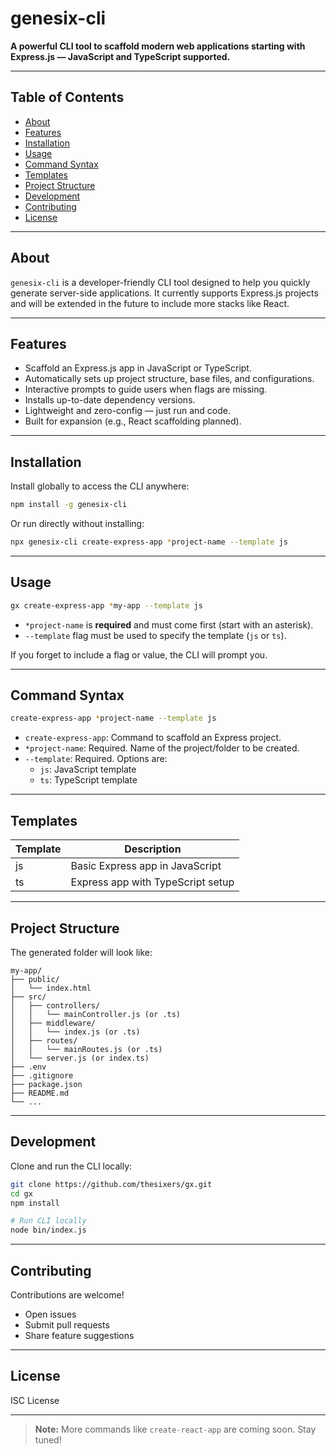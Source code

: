 # genesix-cli

**A powerful CLI tool to scaffold modern web applications starting with Express.js — JavaScript and TypeScript supported.**

---

## Table of Contents

- [About](#about)
- [Features](#features)
- [Installation](#installation)
- [Usage](#usage)
- [Command Syntax](#command-syntax)
- [Templates](#templates)
- [Project Structure](#project-structure)
- [Development](#development)
- [Contributing](#contributing)
- [License](#license)

---

## About

`genesix-cli` is a developer-friendly CLI tool designed to help you quickly generate server-side applications. It currently supports Express.js projects and will be extended in the future to include more stacks like React.

---

## Features

- Scaffold an Express.js app in JavaScript or TypeScript.
- Automatically sets up project structure, base files, and configurations.
- Interactive prompts to guide users when flags are missing.
- Installs up-to-date dependency versions.
- Lightweight and zero-config — just run and code.
- Built for expansion (e.g., React scaffolding planned).

---

## Installation

Install globally to access the CLI anywhere:

```bash
npm install -g genesix-cli
```

Or run directly without installing:

```bash
npx genesix-cli create-express-app *project-name --template js
```

---

## Usage

```bash
gx create-express-app *my-app --template js
```

- `*project-name` is **required** and must come first (start with an asterisk).
- `--template` flag must be used to specify the template (`js` or `ts`).

If you forget to include a flag or value, the CLI will prompt you.

---

## Command Syntax

```bash
create-express-app *project-name --template js
```

- `create-express-app`: Command to scaffold an Express project.
- `*project-name`: Required. Name of the project/folder to be created.
- `--template`: Required. Options are:
  - `js`: JavaScript template
  - `ts`: TypeScript template

---

## Templates

| Template | Description                          |
|----------|--------------------------------------|
| js       | Basic Express app in JavaScript      |
| ts       | Express app with TypeScript setup    |

---

## Project Structure

The generated folder will look like:

```
my-app/
├── public/
│   └── index.html
├── src/
│   ├── controllers/
│   │   └── mainController.js (or .ts)
│   ├── middleware/
│   │   └── index.js (or .ts)
│   ├── routes/
│   │   └── mainRoutes.js (or .ts)
│   └── server.js (or index.ts)
├── .env
├── .gitignore
├── package.json
├── README.md
└── ...
```

---

## Development

Clone and run the CLI locally:

```bash
git clone https://github.com/thesixers/gx.git
cd gx
npm install

# Run CLI locally
node bin/index.js
```

---

## Contributing

Contributions are welcome!

- Open issues
- Submit pull requests
- Share feature suggestions

---

## License

ISC License

---

> **Note:** More commands like `create-react-app` are coming soon. Stay tuned!